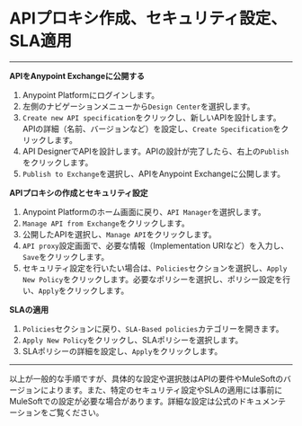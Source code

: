 # APIプロキシ作成、セキュリティ設定、SLA適用

---

**APIをAnypoint Exchangeに公開する**

1. Anypoint Platformにログインします。
2. 左側のナビゲーションメニューから`Design Center`を選択します。
3. `Create new API specification`をクリックし、新しいAPIを設計します。APIの詳細（名前、バージョンなど）を設定し、`Create Specification`をクリックします。
4. API DesignerでAPIを設計します。APIの設計が完了したら、右上の`Publish`をクリックします。
5. `Publish to Exchange`を選択し、APIをAnypoint Exchangeに公開します。

**APIプロキシの作成とセキュリティ設定**

1. Anypoint Platformのホーム画面に戻り、`API Manager`を選択します。
2. `Manage API from Exchange`をクリックします。
3. 公開したAPIを選択し、`Manage API`をクリックします。
4. `API proxy`設定画面で、必要な情報（Implementation URIなど）を入力し、`Save`をクリックします。
5. セキュリティ設定を行いたい場合は、`Policies`セクションを選択し、`Apply New Policy`をクリックします。必要なポリシーを選択し、ポリシー設定を行い、`Apply`をクリックします。

**SLAの適用**

1. `Policies`セクションに戻り、`SLA-Based policies`カテゴリーを開きます。
2. `Apply New Policy`をクリックし、SLAポリシーを選択します。
3. SLAポリシーの詳細を設定し、`Apply`をクリックします。

---

以上が一般的な手順ですが、具体的な設定や選択肢はAPIの要件やMuleSoftのバージョンによります。また、特定のセキュリティ設定やSLAの適用には事前にMuleSoftでの設定が必要な場合があります。詳細な設定は公式のドキュメンテーションをご覧ください。
